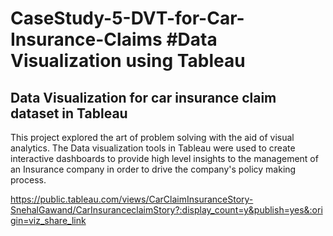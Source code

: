 # CaseStudy-5-DVT-for-Car-Insurance-Claims #Data Visualization using Tableau

Data Visualization for car insurance claim dataset in Tableau
------------------------------------------------------------------

This project explored the art of problem solving with the aid of visual analytics. The Data visualization tools in Tableau were used to create interactive dashboards to provide high level insights to the management of an Insurance company in order to drive the company's policy making process.


https://public.tableau.com/views/CarClaimInsuranceStory-SnehalGawand/CarInsuranceclaimStory?:display_count=y&publish=yes&:origin=viz_share_link

